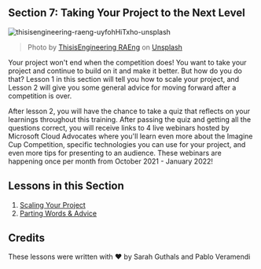 ## Section 7: Taking Your Project to the Next Level

![thisisengineering-raeng-uyfohHiTxho-unsplash](https://user-images.githubusercontent.com/87670464/134046580-977b8a10-4138-485e-bbd0-324866b8947b.jpg)
>Photo by <a href="https://unsplash.com/@thisisengineering?utm_source=unsplash&utm_medium=referral&utm_content=creditCopyText">ThisisEngineering RAEng</a> on <a href="https://unsplash.com/s/photos/software-engineer?utm_source=unsplash&utm_medium=referral&utm_content=creditCopyText">Unsplash</a>
  
Your project won't end when the competition does! You want to take your project and continue to build on it and make it better. But how do you do that? Lesson 1 in this section will tell you how to scale your project, and Lesson 2 will give you some general advice for moving forward after a competition is over. 

After lesson 2, you will have the chance to take a quiz that reflects on your learnings throughout this training. After passing the quiz and getting all the questions correct, you will receive links to 4 live webinars hosted by Microsoft Cloud Advocates where you'll learn even more about the Imagine Cup Competition, specific technologies you can use for your project, and even more tips for presenting to an audience. These webinars are happening once per month from October 2021 - January 2022!

## Lessons in this Section

1. [Scaling Your Project](./1.Scaling-Your-Project/README.md)
2. [Parting Words & Advice](./2.Parting-Words-&-Advice/README.md)

## Credits
These lessons were written with ❤️ by Sarah Guthals and Pablo Veramendi
